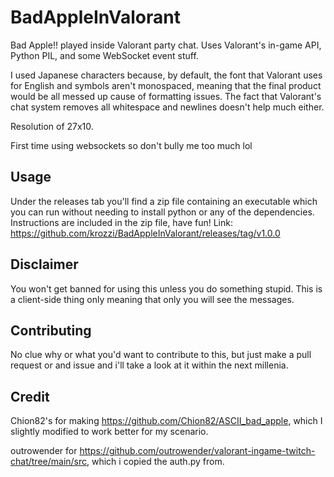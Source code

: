 # BadAppleInValorant

Bad Apple!! played inside Valorant party chat. Uses Valorant's in-game API, Python PIL, and some WebSocket event stuff.

I used Japanese characters because, by default, the font that Valorant uses for English and symbols aren't monospaced, meaning that the final product would be all messed up cause of formatting issues. The fact that Valorant's chat system removes all whitespace and newlines doesn't help much either.

Resolution of 27x10.

First time using websockets so don't bully me too much lol
## Usage

Under the releases tab you'll find a zip file containing an executable which you can run without needing to install python or any of the dependencies. Instructions are included in the zip file, have fun! Link: https://github.com/krozzi/BadAppleInValorant/releases/tag/v1.0.0
## Disclaimer

You won't get banned for using this unless you do something stupid. This is a client-side thing only meaning that only you will see the messages.
## Contributing

No clue why or what you'd want to contribute to this, but just make a pull request or and issue and i'll take a look at it within the next millenia.
## Credit

Chion82's for making https://github.com/Chion82/ASCII_bad_apple, which I slightly modified to work better for my scenario.

outrowender for https://github.com/outrowender/valorant-ingame-twitch-chat/tree/main/src, which i copied the auth.py from.
